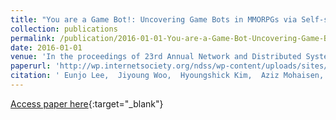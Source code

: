 ```yaml
---
title: "You are a Game Bot!: Uncovering Game Bots in MMORPGs via Self-similarity in the Wild"
collection: publications
permalink: /publication/2016-01-01-You-are-a-Game-Bot-Uncovering-Game-Bots-in-MMORPGs-via-Self-similarity-in-the-Wild
date: 2016-01-01
venue: 'In the proceedings of 23rd Annual Network and Distributed System Security Symposium, NDSS 2016, San Diego, California, USA, February 21-24, 2016'
paperurl: 'http://wp.internetsociety.org/ndss/wp-content/uploads/sites/25/2017/09/you-are-game-bot-uncovering-game-bots-mmorpgs-via-self-similarity-wild.pdf'
citation: ' Eunjo Lee,  Jiyoung Woo,  Hyoungshick Kim,  Aziz Mohaisen,  Huy Kim, &quot;You are a Game Bot!: Uncovering Game Bots in MMORPGs via Self-similarity in the Wild.&quot; In the proceedings of 23rd Annual Network and Distributed System Security Symposium, NDSS 2016, San Diego, California, USA, February 21-24, 2016, 2016.'
---
```

[Access paper here](http://wp.internetsociety.org/ndss/wp-content/uploads/sites/25/2017/09/you-are-game-bot-uncovering-game-bots-mmorpgs-via-self-similarity-wild.pdf){:target="_blank"}
